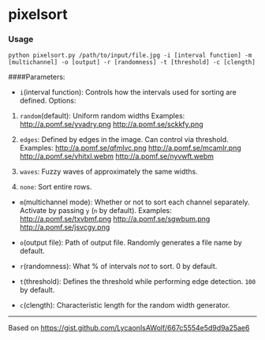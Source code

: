 # pixelsort

### Usage

`python pixelsort.py /path/to/input/file.jpg -i [interval function] -m [multichannel] -o [output] -r [randomness] -t [threshold] -c [clength]`

####Parameters:

* `i`(interval function): Controls how the intervals used for sorting are defined. Options:

1. `random`(default): Uniform random widths
Examples: http://a.pomf.se/yvadry.png http://a.pomf.se/sckkfy.png

2. `edges`: Defined by edges in the image. Can control via threshold.
Examples: http://a.pomf.se/qfmlvc.png http://a.pomf.se/mcamlr.png http://a.pomf.se/vhitxl.webm http://a.pomf.se/nyvwft.webm

3. `waves`: Fuzzy waves of approximately the same widths.
4. `none`: Sort entire rows.

* `m`(multichannel mode): Whether or not to sort each channel separately. Activate by passing `y` (`n` by default).
Examples: http://a.pomf.se/txvbmf.png http://a.pomf.se/sgwbum.png http://a.pomf.se/jsvcgy.png

* `o`(output file): Path of output file. Randomly generates a file name by default.

* `r`(randomness): What % of intervals *not* to sort. 0 by default.

* `t`(threshold): Defines the threshold while performing edge detection. `100` by default.

* `c`(clength): Characteristic length for the random width generator.

---

Based on https://gist.github.com/LycaonIsAWolf/667c5554e5d9d9a25ae6